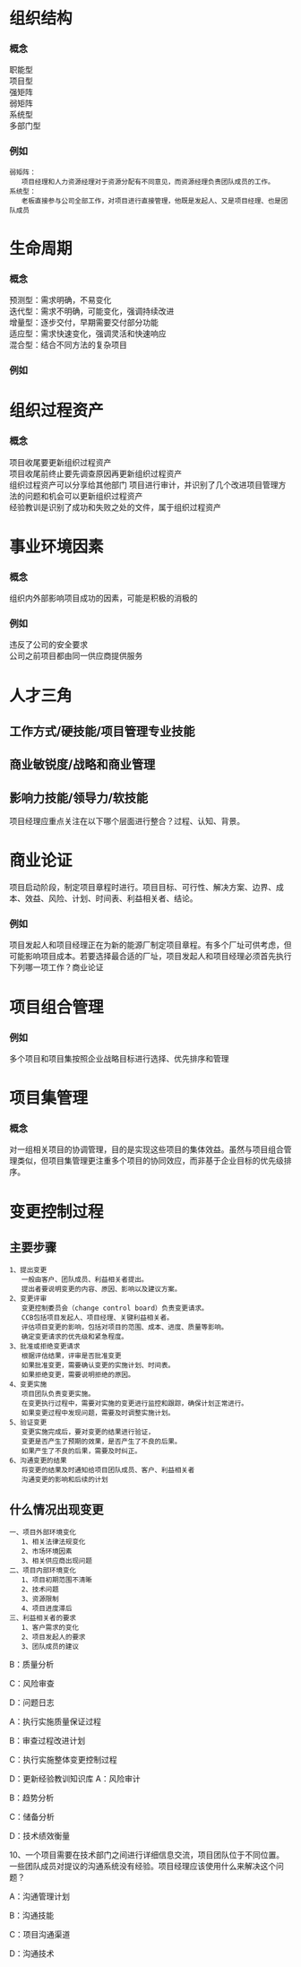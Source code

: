 # 组织结构
### 概念
职能型   
项目型   
强矩阵   
弱矩阵   
系统型   
多部门型   
### 例如
```
弱矩阵：  
   项目经理和人力资源经理对于资源分配有不同意见，而资源经理负责团队成员的工作。   
系统型：   
   老板直接参与公司全部工作，对项目进行直接管理，他既是发起人、又是项目经理、也是团队成员
```
# 生命周期
### 概念
预测型：需求明确，不易变化   
迭代型：需求不明确，可能变化，强调持续改进   
增量型：逐步交付，早期需要交付部分功能   
适应型：需求快速变化，强调灵活和快速响应   
混合型：结合不同方法的复杂项目   
### 例如

# 组织过程资产
### 概念
项目收尾要更新组织过程资产   
项目收尾前终止要先调查原因再更新组织过程资产   
组织过程资产可以分享给其他部门
项目进行审计，并识别了几个改进项目管理方法的问题和机会可以更新组织过程资产   
经验教训是识别了成功和失败之处的文件，属于组织过程资产

# 事业环境因素
### 概念
组织内外部影响项目成功的因素，可能是积极的消极的
### 例如
违反了公司的安全要求   
公司之前项目都由同一供应商提供服务

# 人才三角
## 工作方式/硬技能/项目管理专业技能
## 商业敏锐度/战略和商业管理
## 影响力技能/领导力/软技能

项目经理应重点关注在以下哪个层面进行整合？过程、认知、背景。

# 商业论证
项目启动阶段，制定项目章程时进行。项目目标、可行性、解决方案、边界、成本、效益、风险、计划、时间表、利益相关者、结论。
### 例如
项目发起人和项目经理正在为新的能源厂制定项目章程。有多个厂址可供考虑，但可能影响项目成本。若要选择最合适的厂址，项目发起人和项目经理必须首先执行下列哪一项工作？商业论证

# 项目组合管理
### 例如
多个项目和项目集按照企业战略目标进行选择、优先排序和管理
# 项目集管理
### 概念
对一组相关项目的协调管理，目的是实现这些项目的集体效益。虽然与项目组合管理类似，但项目集管理更注重多个项目的协同效应，而非基于企业目标的优先级排序。


# 变更控制过程
## 主要步骤
```
1、提出变更
   一般由客户、团队成员、利益相关者提出。
   提出者要说明变更的内容、原因、影响以及建议方案。
2、变更评审
   变更控制委员会（change control board）负责变更请求。
   CCB包括项目发起人、项目经理、关键利益相关者。
   评估项目变更的影响，包括对项目的范围、成本、进度、质量等影响。
   确定变更请求的优先级和紧急程度。
3、批准或拒绝变更请求
   根据评估结果，评审是否批准变更
   如果批准变更，需要确认变更的实施计划、时间表。
   如果拒绝变更，需要说明拒绝的原因。
4、变更实施
   项目团队负责变更实施。
   在变更执行过程中，需要对实施的变更进行监控和跟踪，确保计划正常进行。
   如果变更过程中发现问题，需要及时调整实施计划。
5、验证变更
   变更实施完成后，要对变更的结果进行验证，
   变更是否产生了预期的效果，是否产生了不良的后果。
   如果产生了不良的后果，需要及时纠正。
6、沟通变更的结果
   将变更的结果及时通知给项目团队成员、客户、利益相关者
   沟通变更的影响和后续的计划
```
## 什么情况出现变更
```
一、项目外部环境变化
   1、相关法律法规变化
   2、市场环境因素
   3、相关供应商出现问题
二、项目内部环境变化
   1、项目初期范围不清晰
   2、技术问题
   3、资源限制
   4、项目进度滞后
三、利益相关者的要求
   1、客户需求的变化
   2、项目发起人的要求
   3、团队成员的建议
```
B：质量分析

C：风险审查

D：问题日志

A：执行实施质量保证过程

B：审查过程改进计划

C：执行实施整体变更控制过程

D：更新经验教训知识库
A：风险审计

B：趋势分析

C：储备分析

D：技术绩效衡量

10、一个项目需要在技术部门之间进行详细信息交流，项目团队位于不同位置。一些团队成员对提议的沟通系统没有经验。项目经理应该使用什么来解决这个问题？

A：沟通管理计划

B：沟通技能

C：项目沟通渠道

D：沟通技术
